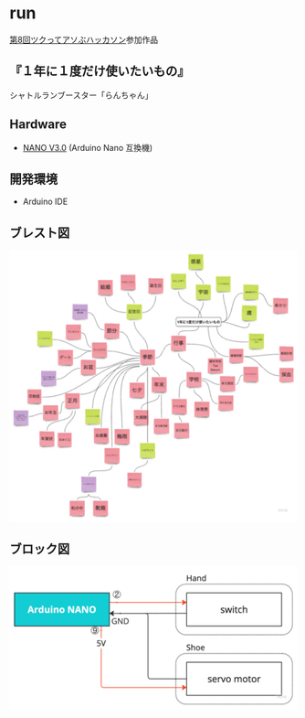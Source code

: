 # run
[第8回ツクってアソぶハッカソン](https://tsukuaso.connpass.com/event/340433/)参加作品
## 『１年に１度だけ使いたいもの』
シャトルランブースター「らんちゃん」

## Hardware
- [NANO V3.0](https://amzn.asia/d/cvKhYim) (Arduino Nano 互換機)

## 開発環境
- Arduino IDE

## ブレスト図
![Brainstorming Diagram](/img/brainstormingDiagram.jpg)

## ブロック図
![Block Diagram](/img/blockDiagram.jpg)